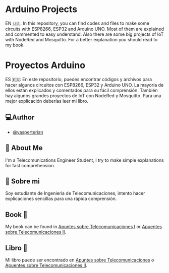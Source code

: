 
# Arduino Projects
EN :us::
In this repository, you can find codes and files to make some circuits with ESP8266, ESP32 and Arduino UNO. Most of them are explained and commented to easy understand. Also there are some big projects of IoT with NodeRed and Mosquitto. For a better explanation you should read to my book.
# Proyectos Arduino
ES :es::
En este repositorio, puedes encontrar códigos y archivos para hacer algunos circuitos con ESP8266, ESP32 y Arduino UNO. La mayoría de ellos están explicados y comentados para su fácil comprensión. También hay algunos grandes proyectos de IoT con NodeRed y Mosquitto. Para una mejor explicación deberías leer mi libro.


## :computer:Author

- [@yasperterian](https://github.com/Yasperterian/)


## 🚀 About Me
I'm a Telecomunications Engineer Student, I try to make simple explanations for fast comprehension.


## 🚀 Sobre mi
Soy estudiante de Ingeniería de Telecomunicaciones, intento hacer explicaciones sencillas para una rápida comprensión.


## Book :blue_book:	
My book can be found in [Apuntes sobre Telecomunicaciones I](https://github.com/Yasperterian/TelecomunicationsBook/blob/master/main.pdf) or [Apuentes sobre Telecomunicaciones II](https://github.com/Yasperterian/TelecomunicationsBook/blob/master/mainv2.pdf).
## Libro :blue_book:
Mi libro puede ser encontrado en [Apuntes sobre Telecomunicaciones](https://github.com/Yasperterian/TelecomunicationsBook/blob/master/main.pdf) o [Apuentes sobre Telecomunicaciones II](https://github.com/Yasperterian/TelecomunicationsBook/blob/master/mainv2.pdf).